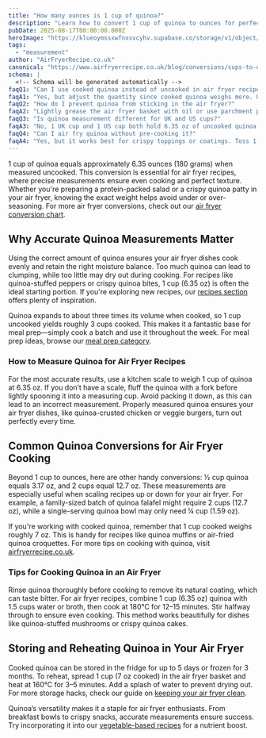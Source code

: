 ```yaml
---
title: "How many ounces is 1 cup of quinoa?"
description: "Learn how to convert 1 cup of quinoa to ounces for perfect air fryer meals. Get accurate measurements and cooking tips in seconds!"
pubDate: 2025-08-17T00:00:00.000Z
heroImage: "https://klueoymssxwfnxsvcyhv.supabase.co/storage/v1/object/public/Shmucket/how-many-ounces-is-1-cup-of-quinoa.webp"
tags:
  - "measurement"
author: "AirFryerRecipe.co.uk"
canonical: "https://www.airfryerrecipe.co.uk/blog/conversions/cups-to-ounces/how-many-ounces-is-1-cup-of-quinoa"
schema: |
  <!-- Schema will be generated automatically -->
faqQ1: "Can I use cooked quinoa instead of uncooked in air fryer recipes?"
faqA1: "Yes, but adjust the quantity since cooked quinoa weighs more. Use 7 oz of cooked quinoa per 1 cup (6.35 oz uncooked) called for in the recipe. Reduce liquid and cooking time slightly to account for the moisture already present."
faqQ2: "How do I prevent quinoa from sticking in the air fryer?"
faqA2: "Lightly grease the air fryer basket with oil or use parchment paper. For crispy quinoa dishes, spread it evenly in a single layer and shake the basket halfway through cooking. Avoid overcrowding to ensure proper airflow."
faqQ3: "Is quinoa measurement different for UK and US cups?"
faqA3: "No, 1 UK cup and 1 US cup both hold 6.35 oz of uncooked quinoa. However, always use a scale for precision, especially when adapting recipes from different regions."
faqQ4: "Can I air fry quinoa without pre-cooking it?"
faqA4: "Yes, but it works best for crispy toppings or coatings. Toss 1 cup (6.35 oz) rinsed quinoa with oil and seasonings, then air fry at 190°C for 8–10 minutes, stirring occasionally, until golden and crunchy."
---
```

<p>1 cup of quinoa equals approximately 6.35 ounces (180 grams) when measured uncooked. This conversion is essential for air fryer recipes, where precise measurements ensure even cooking and perfect texture. Whether you're preparing a protein-packed salad or a crispy quinoa patty in your air fryer, knowing the exact weight helps avoid under or over-seasoning. For more air fryer conversions, check out our <a href=https://www.airfryerrecipe.co.uk/air-fryer-conversion-chart>air fryer conversion chart</a>.</p>  

<h2>Why Accurate Quinoa Measurements Matter</h2>  
<p>Using the correct amount of quinoa ensures your air fryer dishes cook evenly and retain the right moisture balance. Too much quinoa can lead to clumping, while too little may dry out during cooking. For recipes like quinoa-stuffed peppers or crispy quinoa bites, 1 cup (6.35 oz) is often the ideal starting portion. If you're exploring new recipes, our <a href=https://www.airfryerrecipe.co.uk/recipes>recipes section</a> offers plenty of inspiration.</p>  

<p>Quinoa expands to about three times its volume when cooked, so 1 cup uncooked yields roughly 3 cups cooked. This makes it a fantastic base for meal prep—simply cook a batch and use it throughout the week. For meal prep ideas, browse our <a href=https://www.airfryerrecipe.co.uk/recipe-category/meal-prep>meal prep category</a>.</p>  

<h3>How to Measure Quinoa for Air Fryer Recipes</h3>  
<p>For the most accurate results, use a kitchen scale to weigh 1 cup of quinoa at 6.35 oz. If you don’t have a scale, fluff the quinoa with a fork before lightly spooning it into a measuring cup. Avoid packing it down, as this can lead to an incorrect measurement. Properly measured quinoa ensures your air fryer dishes, like quinoa-crusted chicken or veggie burgers, turn out perfectly every time.</p>  

<h2>Common Quinoa Conversions for Air Fryer Cooking</h2>  
<p>Beyond 1 cup to ounces, here are other handy conversions: ½ cup quinoa equals 3.17 oz, and 2 cups equal 12.7 oz. These measurements are especially useful when scaling recipes up or down for your air fryer. For example, a family-sized batch of quinoa falafel might require 2 cups (12.7 oz), while a single-serving quinoa bowl may only need ¼ cup (1.59 oz).</p>  

<p>If you're working with cooked quinoa, remember that 1 cup cooked weighs roughly 7 oz. This is handy for recipes like quinoa muffins or air-fried quinoa croquettes. For more tips on cooking with quinoa, visit <a href=https://www.airfryerrecipe.co.uk>airfryerrecipe.co.uk</a>.</p>  

<h3>Tips for Cooking Quinoa in an Air Fryer</h3>  
<p>Rinse quinoa thoroughly before cooking to remove its natural coating, which can taste bitter. For air fryer recipes, combine 1 cup (6.35 oz) quinoa with 1.5 cups water or broth, then cook at 180°C for 12–15 minutes. Stir halfway through to ensure even cooking. This method works beautifully for dishes like quinoa-stuffed mushrooms or crispy quinoa cakes.</p>  

<h2>Storing and Reheating Quinoa in Your Air Fryer</h2>  
<p>Cooked quinoa can be stored in the fridge for up to 5 days or frozen for 3 months. To reheat, spread 1 cup (7 oz cooked) in the air fryer basket and heat at 160°C for 3–5 minutes. Add a splash of water to prevent drying out. For more storage hacks, check our guide on <a href=https://www.airfryerrecipe.co.uk/air-fryer-cleaner>keeping your air fryer clean</a>.</p>  

<p>Quinoa’s versatility makes it a staple for air fryer enthusiasts. From breakfast bowls to crispy snacks, accurate measurements ensure success. Try incorporating it into our <a href=https://www.airfryerrecipe.co.uk/recipe-category/vegetables>vegetable-based recipes</a> for a nutrient boost.</p>
